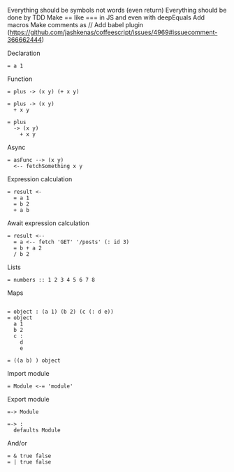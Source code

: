 Everything should be symbols not words (even return)
Everything should be done by TDD
Make == like === in JS and even with deepEquals
Add macros
Make comments as //
Add babel plugin (https://github.com/jashkenas/coffeescript/issues/4969#issuecomment-366662444)

Declaration

```
= a 1
```

Function

```
= plus -> (x y) (+ x y)

= plus -> (x y)
  + x y

= plus
  -> (x y)
    + x y
```

Async

```
= asFunc --> (x y)
  <-- fetchSomething x y
```

Expression calculation

```
= result <-
  = a 1
  = b 2
  + a b
```

Await expression calculation

```
= result <--
  = a <-- fetch 'GET' '/posts' (: id 3)
  = b + a 2
  / b 2
```

Lists

```
= numbers :: 1 2 3 4 5 6 7 8
```

Maps

```

= object : (a 1) (b 2) (c (: d e))
= object
  a 1
  b 2
  c :
    d
    e

= ((a b) ) object
```

Import module

```
= Module <-= 'module'

```

Export module

```
=-> Module

=-> :
  defaults Module
```

And/or

```
= & true false
= | true false
```
